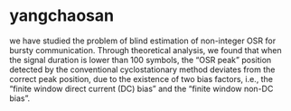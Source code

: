 # yangchaosan
we have studied the problem of blind estimation of non-integer OSR for bursty communication. Through theoretical analysis, we found that when the signal duration is lower than 100 symbols, the “OSR peak” position detected by the conventional cyclostationary method deviates from the correct peak position, due to the existence of two bias factors, i.e., the “finite window direct current (DC) bias” and the “finite window non-DC bias”.
